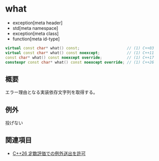 # what
* exception[meta header]
* std[meta namespace]
* exception[meta class]
* function[meta id-type]

```cpp
virtual const char* what() const;                     // (1) C++03
virtual const char* what() const noexcept;            // (1) C++11
const char* what() const noexcept override;           // (1) C++17
constexpr const char* what() const noexcept override; // (1) C++26
```

## 概要
エラー理由となる実装依存文字列を取得する。


## 例外
投げない


## 関連項目
- [C++26 定数評価での例外送出を許可](/lang/cpp26/allowing_exception_throwing_in_constant-evaluation.md)

